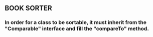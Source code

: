 ## BOOK SORTER

### In order for a class to be sortable, it must inherit from the "Comparable" interface and fill the "compareTo" method.

